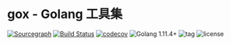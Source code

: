 # gox - Golang 工具集

[![Sourcegraph](https://sourcegraph.com/github.com/mymmsc/gox/-/badge.svg)](https://sourcegraph.com/github.com/mymmsc/gox?badge)
[![Build Status](https://secure.travis-ci.org/mymmsc/gox.png)](https://travis-ci.org/mymmsc/gox)
[![codecov](https://codecov.io/gh/mymmsc/gox/branch/master/graph/badge.svg)](https://codecov.io/gh/mymmsc/gox)
![Golang 1.11.4+](https://img.shields.io/badge/Golang-1.11.4+-orange.svg?style=flat)
![tag](https://img.shields.io/github/tag/mymmsc/gox.svg?style=flat)
![license](https://img.shields.io/github/license/mymmsc/gox.svg)

###

